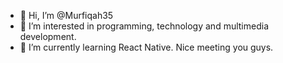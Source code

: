 - 👋 Hi, I’m @Murfiqah35
- 👀 I’m interested in programming, technology and multimedia development.
- 🌱 I’m currently learning React Native. Nice meeting you guys.

<!---
Murfiqah35/Murfiqah35 is a ✨ special ✨ repository because its `README.md` (this file) appears on your GitHub profile.
You can click the Preview link to take a look at your changes.
--->
